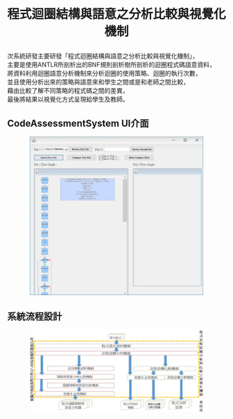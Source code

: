 # <p align="center">程式迴圈結構與語意之分析比較與視覺化機制</p>
<div align="center">
        <p align="left">
        次系統研發主要研發「程式迴圈結構與語意之分析比較與視覺化機制」，<br>
        主要是使用ANTLR所剖析出的BNF規則剖析樹所剖析的迴圈程式碼語意資料，<br>
        將資料利用迴圈語意分析機制來分析迴圈的使用策略、迴圈的執行次數，<br>
        並且使用分析出來的策略與語意來和學生之間或是和老師之間比較，<br>
        藉由比較了解不同策略的程式碼之間的差異，<br>
        最後將結果以視覺化方式呈現給學生及教師。
        </p>
</div>

## CodeAssessmentSystem UI介面
<p align="center">
<img src ="img/ui.jpg" width = 400>
</p>

## 系統流程設計
<p align="center">
<img src ="img/系統設計.jpg" width = 400>
</p>

